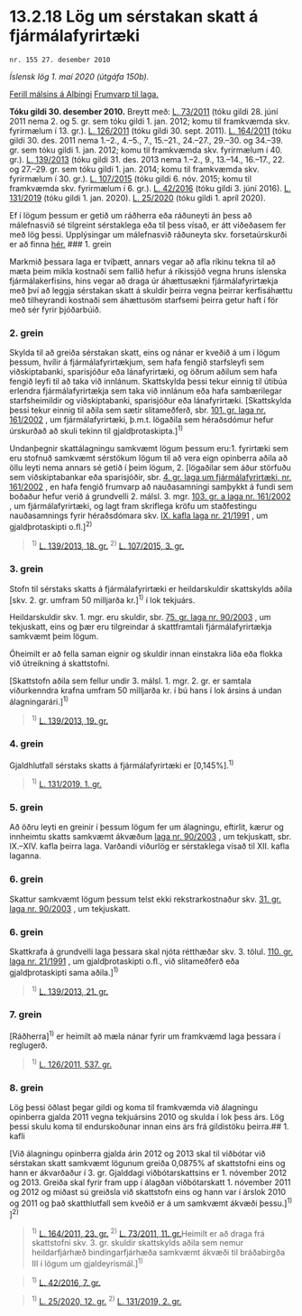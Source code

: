 # 13.2.18 Lög um sérstakan skatt á fjármálafyrirtæki

`nr. 155 27. desember 2010`

_Íslensk lög 1. maí 2020 (útgáfa 150b)._

[Ferill málsins á Alþingi](https://www.althingi.is/thingstorf/thingmalalistar-eftir-thingum/ferill/?ltg=139&mnr=196)
[Frumvarp til laga.](https://www.althingi.is/altext/139/s/0213.html)

**Tóku gildi 30. desember 2010.**
Breytt með:
[L. 73/2011](https://althingi.is/altext/stjt/2011.073.html) (tóku gildi 28. júní 2011 nema 2. og 5. gr. sem tóku gildi 1. jan. 2012; komu til framkvæmda skv. fyrirmælum í 13. gr.).
[L. 126/2011](https://althingi.is/altext/stjt/2011.126.html) (tóku gildi 30. sept. 2011).
[L. 164/2011](https://althingi.is/altext/stjt/2011.164.html) (tóku gildi 30. des. 2011 nema 1.–2., 4.–5., 7., 15.–21., 24.–27., 29.–30. og 34.–39. gr. sem tóku gildi 1. jan. 2012; komu til framkvæmda skv. fyrirmælum í 40. gr.).
[L. 139/2013](https://althingi.is/altext/stjt/2013.139.html) (tóku gildi 31. des. 2013 nema 1.–2., 9., 13.–14., 16.–17., 22. og 27.–29. gr. sem tóku gildi 1. jan. 2014; komu til framkvæmda skv. fyrirmælum í 30. gr.).
[L. 107/2015](https://althingi.is/altext/stjt/2015.107.html) (tóku gildi 6. nóv. 2015; komu til framkvæmda skv. fyrirmælum í 6. gr.).
[L. 42/2016](https://althingi.is/altext/stjt/2016.042.html) (tóku gildi 3. júní 2016).
[L. 131/2019](https://althingi.is/altext/stjt/2019.131.html) (tóku gildi 1. jan. 2020).
[L. 25/2020](https://althingi.is/altext/stjt/2020.025.html) (tóku gildi 1. apríl 2020).

Ef í lögum þessum er getið um ráðherra eða ráðuneyti án þess að málefnasvið sé tilgreint sérstaklega eða til þess vísað, er átt viðeðasem fer með lög þessi. Upplýsingar um málefnasvið ráðuneyta skv. forsetaúrskurði er að finna [hér.](2018119.md) ### 1. grein



Markmið þessara laga er tvíþætt, annars vegar að afla ríkinu tekna til að mæta þeim mikla kostnaði sem fallið hefur á ríkissjóð vegna hruns íslenska fjármálakerfisins, hins vegar að draga úr áhættusækni fjármálafyrirtækja með því að leggja sérstakan skatt á skuldir þeirra vegna þeirrar kerfisáhættu með tilheyrandi kostnaði sem áhættusöm starfsemi þeirra getur haft í för með sér fyrir þjóðarbúið.

### 2. grein



Skylda til að greiða sérstakan skatt, eins og nánar er kveðið á um í lögum þessum, hvílir á fjármálafyrirtækjum, sem hafa fengið starfsleyfi sem viðskiptabanki, sparisjóður eða lánafyrirtæki, og öðrum aðilum sem hafa fengið leyfi til að taka við innlánum. Skattskylda þessi tekur einnig til útibúa erlendra fjármálafyrirtækja sem taka við innlánum eða hafa sambærilegar starfsheimildir og viðskiptabanki, sparisjóður eða lánafyrirtæki. [Skattskylda þessi tekur einnig til aðila sem sætir slitameðferð, sbr. [101. gr. laga nr. 161/2002](2002161.md#G101) , um fjármálafyrirtæki, þ.m.t. lögaðila sem héraðsdómur hefur úrskurðað að skuli tekinn til gjaldþrotaskipta.]<sup>1)</sup> 

Undanþegnir skattálagningu samkvæmt lögum þessum eru:1. fyrirtæki sem eru stofnuð samkvæmt sérstökum lögum til að vera eign opinberra aðila að öllu leyti nema annars sé getið í þeim lögum,
2. [lögaðilar sem áður störfuðu sem viðskiptabankar eða sparisjóðir, sbr. [4. gr. laga um fjármálafyrirtæki, nr. 161/2002](2002161.md#G4) , en hafa fengið frumvarp að nauðasamningi samþykkt á fundi sem boðaður hefur verið á grundvelli 2. málsl. 3. mgr. [103. gr. a laga nr. 161/2002](2002161.md#G103a) , um fjármálafyrirtæki, og lagt fram skriflega kröfu um staðfestingu nauðasamnings fyrir héraðsdómara skv. [IX. kafla laga nr. 21/1991](1991021.md) , um gjaldþrotaskipti o.fl.]<sup>2)</sup> 

> <sup>1)</sup> [L. 139/2013, 18. gr.](https://althingi.is/altext/stjt/2013.139.html) <sup>2)</sup> [L. 107/2015, 3. gr.](https://althingi.is/altext/stjt/2015.107.html)

### 3. grein



Stofn til sérstaks skatts á fjármálafyrirtæki er heildarskuldir skattskylds aðila [skv. 2. gr. umfram 50 milljarða kr.]<sup>1)</sup> í lok tekjuárs.

Heildarskuldir skv. 1. mgr. eru skuldir, sbr. [75. gr. laga nr. 90/2003](2003090.md#G75) , um tekjuskatt, eins og þær eru tilgreindar á skattframtali fjármálafyrirtækja samkvæmt þeim lögum.

Óheimilt er að fella saman eignir og skuldir innan einstakra liða eða flokka við útreikning á skattstofni.

[Skattstofn aðila sem fellur undir 3. málsl. 1. mgr. 2. gr. er samtala viðurkenndra krafna umfram 50 milljarða kr. í bú hans í lok ársins á undan álagningarári.]<sup>1)</sup> 

> <sup>1)</sup> [L. 139/2013, 19. gr.](https://althingi.is/altext/stjt/2013.139.html)

### 4. grein



Gjaldhlutfall sérstaks skatts á fjármálafyrirtæki er [0,145%].<sup>1)</sup> 

> <sup>1)</sup> [L. 131/2019, 1. gr.](https://althingi.is/altext/stjt/2019.131.html)

### 5. grein



Að öðru leyti en greinir í þessum lögum fer um álagningu, eftirlit, kærur og innheimtu skatts samkvæmt ákvæðum [laga nr. 90/2003](2003090.md) , um tekjuskatt, sbr. IX.–XIV. kafla þeirra laga. Varðandi viðurlög er sérstaklega vísað til XII. kafla laganna.

### 6. grein



Skattur samkvæmt lögum þessum telst ekki rekstrarkostnaður skv. [31. gr. laga nr. 90/2003](2003090.md#G31) , um tekjuskatt.

### 6. grein

Skattkrafa á grundvelli laga þessara skal njóta rétthæðar skv. 3. tölul. [110. gr. laga nr. 21/1991](1991021.md#G110) , um gjaldþrotaskipti o.fl., við slitameðferð eða gjaldþrotaskipti sama aðila.]<sup>1)</sup> 

> <sup>1)</sup> [L. 139/2013, 21. gr.](https://althingi.is/altext/stjt/2013.139.html)

### 7. grein



[Ráðherra]<sup>1)</sup> er heimilt að mæla nánar fyrir um framkvæmd laga þessara í reglugerð.

> <sup>1)</sup> [L. 126/2011, 537. gr.](https://althingi.is/altext/stjt/2011.126.html)

### 8. grein



Lög þessi öðlast þegar gildi og koma til framkvæmda við álagningu opinberra gjalda 2011 vegna tekjuársins 2010 og skulda í lok þess árs. Lög þessi skulu koma til endurskoðunar innan eins árs frá gildistöku þeirra.## 1. kafli

[Við álagningu opinberra gjalda árin 2012 og 2013 skal til viðbótar við sérstakan skatt samkvæmt lögunum greiða 0,0875% af skattstofni eins og hann er ákvarðaður í 3. gr. Gjalddagi viðbótarskattsins er 1. nóvember 2012 og 2013. Greiða skal fyrir fram upp í álagðan viðbótarskatt 1. nóvember 2011 og 2012 og miðast sú greiðsla við skattstofn eins og hann var í árslok 2010 og 2011 og það skatthlutfall sem kveðið er á um samkvæmt ákvæði þessu.]<sup>1)</sup> ]<sup>2)</sup> 

> <sup>1)</sup> [L. 164/2011, 23. gr.](https://althingi.is/altext/stjt/2011.164.html) <sup>2)</sup> [L. 73/2011, 11. gr.](https://althingi.is/altext/stjt/2011.073.html)Heimilt er að draga frá skattstofni skv. 3. gr. skuldir skattskylds aðila sem nemur heildarfjárhæð bindingarfjárhæða samkvæmt ákvæði til bráðabirgða III í lögum um gjaldeyrismál.]<sup>1)</sup> 

> <sup>1)</sup> [L. 42/2016, 7. gr.](https://althingi.is/altext/stjt/2016.042.html)

> <sup>1)</sup> [L. 25/2020, 12. gr.](https://althingi.is/altext/stjt/2020.025.html) <sup>2)</sup> [L. 131/2019, 2. gr.](https://althingi.is/altext/stjt/2019.131.html)
